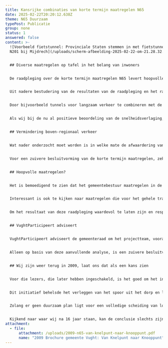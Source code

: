 ```yaml
---
title: Kansrijke combinaties van korte termijn maatregelen N65
date: 2025-02-22T20:20:12.638Z
theme: N65 Duurzaam
typePost: Publicatie
group: none
status: 1
answered: false
content: >-
  ![Voorbeeld fietstunnel: Provinciale Staten stemmen in met fietstunnel onder
  N201 bij Mijdrech](/uploads/scherm-afbeelding-2025-02-22-om-21.28.32.png)


  ## Diverse maatregelen op tafel in het belang van inwoners


  De raadpleging over de korte termijn maatregelen N65 levert hoopvolle perspectieven met tunnels voor langzaam verkeer en de afwaardering van de N65 van een maximumsnelheid van 70 naar 50 km per uur.


  Uit nadere bestudering van de resultaten van de raadpleging en het rapport van het projectteam, is vastgesteld dat de voorgestelde maatregelen elk op zich zijn beoordeeld en dat de kansen met het inzetten van combinaties van maatregelen, niet zijn onderzocht. 


  Door bijvoorbeeld tunnels voor langzaam verkeer te combineren met de afwaardering van 70 naar 50 km per uur, is het te verwachten dat de verkeersveiligheid verbetert, in plaats van vermindert, zoals het rapport nu aangeeft. Het is waarschijnlijk dat dan niet alleen de verkeersveiligheid verbetert, maar ook dat er minder verkeersoverlast zal zijn en een verbeterde oversteekbaarheid. 


  Als wij bij de nu al positieve beoordeling van de snelheidsverlaging, alleen zouden kijken naar wat de inwoner van Vught wensen, zien wij dat driekwart voorstander is van deze maatregel. Nu worden de meningen van Vughtenaren gecombineerd met die van inwoners van elders in Brabant, die veel verder van de N65 wonen, natuurlijk zo snel mogelijk op hun bestemming willen zijn en afwaardering juist niet waardeerden: doorgaand verkeer wil altijd zo hard mogelijk rijden, ook al gaat hun ‘snelweg’ pal langs onze woonhuizen


  ## Vermindering boven-regionaal verkeer


  Wat nader onderzocht moet worden is in welke mate de afwaardering van 70 naar 50 km per uur leidt tot minder doorgaand bovenregionaal verkeer. Hierbij moet vooral gekeken worden naar doorgaand verkeer dat van ‘ver weg’ naar ‘ver weg’ gaat en de gemeente Vught vooral als een hinderlijk obstakel beschouwt. 


  Voor een zuivere besluitvorming van de korte termijn maatregelen, zeker gezien het feit dat deze situatie mogelijk zo’n 15 - 20 jaar zal blijven bestaan, is het essentieel dat de alternatieven voor deze bovenregionale verkeersstromen nader worden onderzocht.


  ## Hoopvolle maatregelen?


  Het is bemoedigend te zien dat het gemeentebestuur maatregelen in de raadpleging heeft laten meenemen, zoals de tunnels voor langzaam verkeer. Die lijken mogelijk in tegenspraak met een verdiepte ligging van de VKA+ variant, echter vanuit het perspectief dat wij met deze korte termijn maatregelen nog 15 tot 20 jaar moeten leven, moeten deze zeker worden overwogen. 


  Interessant is ook te kijken naar maatregelen die voor het gehele traject naar Tilburg gelden en daardoor in verhouding tot de gemeente Vught relatief duur zijn en daarmee minder werden aangevinkt. Als wij deze alleen zouden toepassen in de bebouwde kommen met Vught en Helvoirt, zijn deze zeker aantrekkelijk en te overwegen.


  Om het resultaat van deze raadpleging waardevol te laten zijn en respectvol om te gaan met de meningen van de deelnemers aan de raadpleging, is het belangrijk de maatregelen voorop te zetten die invulling geven aan de doelstelling voor Vught.


  ## VughtParticipeert adviseert


  VughtParticipeert adviseert de gemeenteraad om het projectteam, voorafgaand aan de definitieve besluitvorming, verschillende kansrijke combinaties in samenhang te laten onderzoeken. Hierbij moeten primair combinaties worden gezocht met een maximale bijdrage aan de 4 doelstellingen voor de gemeente Vught: betere luchtkwaliteit, meer verkeersveiligheid, minder verkeersoverlast en een betere oversteekbaarheid.


  Alleen op basis van deze aanvullende analyse, is een zuivere besluitvorming mogelijk en kan een duurzaam plan ontstaan met een hoge acceptatie door de getroffen inwoners. 


  ## Wij zijn weer terug in 2009, laat ons dat als een kans zien


  Voor die lezers, die later hebben ingeschakeld, is het goed om het initiatief van de gemeente uit 2009 te kennen: ‘Van knelpunt naar knooppunt’.


  Dit initiatief behelsde het verleggen van het spoor uit het dorp en langs de A2 en een volledige ondertunneling van de N65. Wat betreft het spoor hebben wij slechts een verdiepte ligging gekregen. Gezien de hoeveelheid te verwachten goederenverkeer, levert Vught daarmee al een zeer grote bijdrage aan het bovenregionaal verkeer. 


  Zolang er geen duurzaam plan ligt voor een volledige scheiding van lokaal, regionaal en bovenregionaal verkeer, zoals ondertunneling van de N65, zullen wij tot die tijd de overlast moeten beperken door effectieve korte termijn maatregelen


  Kijkend naar waar wij na 16 jaar staan, kan de conclusie slechts zijn dat we weer terug zijn bij 2009. Laat ons deze kans grijpen en ons concentreren op de 4 doelstellingen voor de gemeente Vught: betere luchtkwaliteit, meer verkeersveiligheid, minder verkeersoverlast en een betere oversteekbaarheid. Laat de luchtspiegeling VKA+ ons daarvan niet afhouden.
attachment:
  - file:
      attachment: /uploads/2009-n65-van-knelpunt-naar-knooppunt.pdf
      name: "2009 Brochure gemeente Vught: Van Knelpunt naar Knooppunt"
---
```

